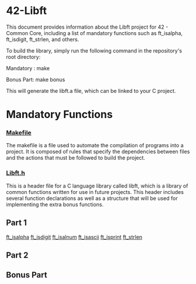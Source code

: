 # 42-Libft
This document provides information about the Libft project for 42 - Common Core, including a list of mandatory functions such as ft_isalpha, ft_isdigit, ft_strlen, and others. 

To build the library, simply run the following command in the repository's root directory:

Mandatory : make

Bonus Part: make bonus

This will generate the libft.a file, which can be linked to your C project.

# Mandatory Functions

### [Makefile](https://github.com/agathabarros/42-Libft/blob/master/Makefile)
The makefile is a file used to automate the compilation of programs into a project. It is composed of rules that specify the dependencies between files and the actions that must be followed to build the project.

### [Libft.h](https://github.com/agathabarros/42-Libft/blob/master/libft.h)
This is a header file for a C language library called libft, which is a library of common functions written for use in future projects. This header includes several function declarations as well as a structure that will be used for implementing the extra bonus functions.

## Part 1
[ft_isalpha](https://github.com/agathabarros/42-Libft/blob/master/ft_isalpha.c)
[ft_isdigit](https://github.com/agathabarros/42-Libft/blob/master/ft_isdigit.c)
[ft_isalnum](https://github.com/agathabarros/42-Libft/blob/master/ft_isalnum.c)
[ft_isascii](https://github.com/agathabarros/42-Libft/blob/master/ft_isascii.c)
[ft_isprint](https://github.com/agathabarros/42-Libft/blob/master/ft_isprint.c)
[ft_strlen](https://github.com/agathabarros/42-Libft/blob/master/ft_strlen.c)

## Part 2

## Bonus Part
